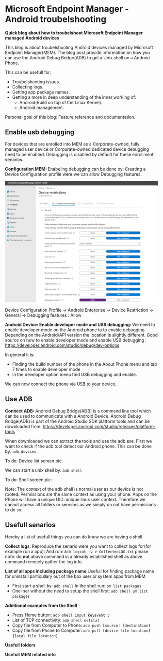 # Microsoft Endpoint Manager - Android troubelshooting 

**Quick blog about how to troubelshoot Microsoft Endpoint Manager managed Android devices**

This blog is about troubelshooting Android devices managed by Microsoft Endpoint Manager(MEM).
The blog post provide information on how you can use the Android Debug Bridge(ADB) to get a Unix shell on a Android Phone. 

This can be usefull for:
- Troubelshooting issues.
- Collecting logs.
- Getting app package names.
- Getting a more in deep understanding of the inner working of:
    - Android(Build on top of the Linux Kernel).
    - Android management.

Personal goal of this blog: Feature reference and documentation.


## Enable usb debugging ##
For devices that are enrolled into MEM as a Corporate-owned, fully managed user device or Corporate-owned dedicated device debugging need to be enabled. 
Debugging is disabled by default for these enrollment senarios.


**Configuration MEM:**
Enabeling debugging can be done by: Creating a Device Configuration profile were we can allow Debugging features. 

![MEM DebugAllow](/Images/DebugAllow.JPG)

Device Configuration Profile -> Android Enterprise -> Device Restriction -> General
-> Debugging features : Allow

**Android Device: Enable developer mode and USB debugging:**
We need to enable developer mode on the Android phone to to enable debugging.
Depending on the Android/API version the location is slightly different. 
Good source on how to enable developer mode and enable USB debugging : https://developer.android.com/studio/debug/dev-options

In general it is:
- Finding the build number of the phone in the About Phone menu and tap 7 times to enable developer mode
- In the developer option menu find USB debugging and enable. 

We can now connect the phone via USB to your device.

## Use ADB ##
**Connect ADB:**
Android Debug Bridge(ADB) is a command line tool which can be used to communicate with a Android Device.
Android Debug Bridge(ADB) is part of the Android Studio SDK platform tools and can be downloaded from: https://developer.android.com/studio/releases/platform-tools

When downloaded we can extract the tools and use the adb.exe. First we want to check if the adb tool detect our Android phone. 
This can be done by: `adb devices`

To do: Device list screen pic

We can start a unix shell by: `adb shell`

To do: Shell screen pic:

Note: The context of the adb shell is normal user as our device is not rooted. Permissions are the same context as using your phone. 
Apps on the Phone will have a unique UID: unique linux user context. Therefore we cannot access all folders or services as we simply do not have permissions to do so.


## Usefull senarios ##
Hereby a list of usefull things you can do know we are having a shell. 

**Collect logs**: Reproduce the senario were you want to collect logs for(for example run a app): And run: `Adb logcat -v > CollectedLOG.txt`
please note: do **not** above command in a already established shell as above command remotely gather the log info.

**List of all apps including package name**
Usefull for finding package name for uninstall particullary out of the box user or system apps from MEM.

- First start a shell by: `adb shell` In the shell run: `pm list packages`
- Oneliner without the need to setup the shell first: `adb shell pm list packages`

**Additional examples from the Shell**

- Press Home button: `adb shell input keyevent 3`
- List of TCP connectivity: `adb shell netstat`
- Copy file from Computer to Phone: `adb push [source] [destination]`
- Copy file from Phone to Computer:  `adb pull [device file location] [local file location]`


**Usefull folders**

**Usefull MEM related info**

